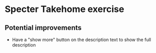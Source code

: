 # Specter Takehome exercise

## Potential improvements

- Have a "show more" button on the description text to show the full description

